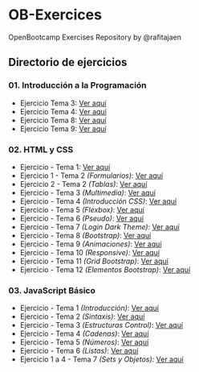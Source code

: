 # OB-Exercices
OpenBootcamp Exercises Repository by @rafitajaen

## Directorio de ejercicios
### 01. Introducción a la Programación
 - Ejercicio Tema 3: [Ver aquí](/01-IP/exercises/IPTema3.java)
 - Ejercicio Tema 4: [Ver aquí](/01-IP/exercises/IPTema4.java)
 - Ejercicio Tema 8: [Ver aquí](/01-IP/exercises/IPTema8.java)
 - Ejercicio Tema 9: [Ver aquí](/01-IP/exercises/IPTema9.java)

### 02. HTML y CSS
 - Ejercicio    - Tema 1: [Ver aquí](/02-HTML-CSS/exercises/HTML-Tema1.html)
 - Ejercicio 1  - Tema 2 *(Formularios)*: [Ver aquí](/02-HTML-CSS/exercises/HTML-Tema2-Formularios.html)
 - Ejercicio 2  - Tema 2 *(Tablas)*: [Ver aquí](/02-HTML-CSS/exercises/HTML-Tema2-Tablas.html)
 - Ejercicio    - Tema 3 *(Multimedia)*: [Ver aquí](/02-HTML-CSS/exercises/HTML-Tema3-Multimedia.html)
 - Ejercicio    - Tema 4 *(Introducción CSS)*: [Ver aquí](/02-HTML-CSS/exercises/HTML-Tema4-CSS.html)
 - Ejercicio    - Tema 5 *(Flexbox)*: [Ver aquí](/02-HTML-CSS/exercises/HTML-Tema5-Flex.html)
 - Ejercicio    - Tema 6 *(Pseudo)*: [Ver aquí](/02-HTML-CSS/exercises/HTML-Tema6-Pseudo.html)
 - Ejercicio    - Tema 7 *(Login Dark Theme)*: [Ver aquí](/02-HTML-CSS/exercises/HTML-Tema7-Login.html)
 - Ejercicio    - Tema 8 *(Bootstrap)*: [Ver aquí](/02-HTML-CSS/exercises/HTML-Tema8-Bootstrap.html)
 - Ejercicio    - Tema 9 *(Animaciones)*: [Ver aquí](/02-HTML-CSS/exercises/HTML-Tema9-Animaciones.html)
 - Ejercicio    - Tema 10 *(Responsive)*: [Ver aquí](/02-HTML-CSS/exercises/HTML-Tema10-Responsive.html)
 - Ejercicio    - Tema 11 *(Grid Bootstrap)*: [Ver aquí](/02-HTML-CSS/exercises/HTML-Tema11-GridBootstrap.html)
 - Ejercicio    - Tema 12 *(Elementos Bootstrap)*: [Ver aquí](/02-HTML-CSS/exercises/HTML-Tema12-ElementosBootstrap.html)

### 03. JavaScript Básico
 - Ejercicio       - Tema 1 *(Introducción)*: [Ver aquí](/03-JavaScript/exercises/01-intro/)
 - Ejercicio       - Tema 2 *(Sintaxis)*: [Ver aquí](/03-JavaScript/exercises/02-sintaxis/index.js)
 - Ejercicio       - Tema 3 *(Estructuras Control)*: [Ver aquí](/03-JavaScript/exercises/03-estructuras-control/)
 - Ejercicio       - Tema 4 *(Cadenas)*: [Ver aquí](/03-JavaScript/exercises/04-cadenas/index.js)
 - Ejercicio       - Tema 5 *(Números)*: [Ver aquí](/03-JavaScript/exercises/05-numeros/index.js)
 - Ejercicio       - Tema 6 *(Listas)*: [Ver aquí](/03-JavaScript/exercises/06-listas/index.js)
 - Ejercicio 1 a 4 - Tema 7 *(Sets y Objetos)*: [Ver aquí](/03-JavaScript/exercises/07-sets-objetos/)
 
 